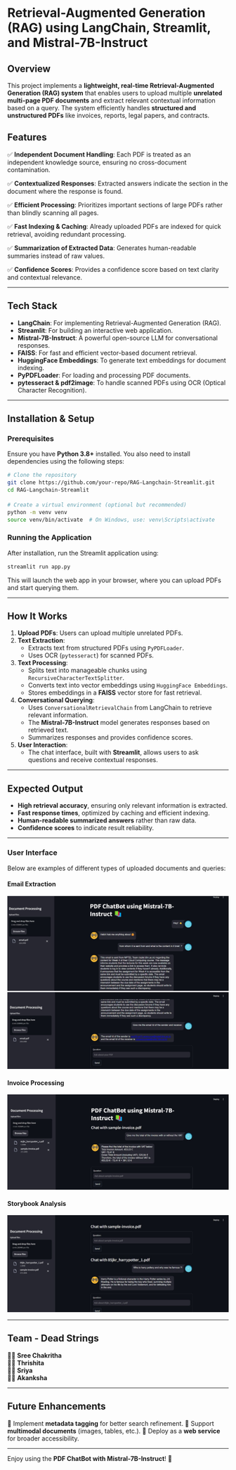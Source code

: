 # Retrieval-Augmented Generation (RAG) using LangChain, Streamlit, and Mistral-7B-Instruct

## Overview

This project implements a **lightweight, real-time Retrieval-Augmented Generation (RAG) system** that enables users to upload multiple **unrelated multi-page PDF documents** and extract relevant contextual information based on a query. The system efficiently handles **structured and unstructured PDFs** like invoices, reports, legal papers, and contracts.

## Features

✅ **Independent Document Handling**: Each PDF is treated as an independent knowledge source, ensuring no cross-document contamination.

✅ **Contextualized Responses**: Extracted answers indicate the section in the document where the response is found.

✅ **Efficient Processing**: Prioritizes important sections of large PDFs rather than blindly scanning all pages.

✅ **Fast Indexing & Caching**: Already uploaded PDFs are indexed for quick retrieval, avoiding redundant processing.

✅ **Summarization of Extracted Data**: Generates human-readable summaries instead of raw values.

✅ **Confidence Scores**: Provides a confidence score based on text clarity and contextual relevance.

---

## Tech Stack

- **LangChain**: For implementing Retrieval-Augmented Generation (RAG).
- **Streamlit**: For building an interactive web application.
- **Mistral-7B-Instruct**: A powerful open-source LLM for conversational responses.
- **FAISS**: For fast and efficient vector-based document retrieval.
- **HuggingFace Embeddings**: To generate text embeddings for document indexing.
- **PyPDFLoader**: For loading and processing PDF documents.
- **pytesseract & pdf2image**: To handle scanned PDFs using OCR (Optical Character Recognition).

---

## Installation & Setup

### Prerequisites

Ensure you have **Python 3.8+** installed. You also need to install dependencies using the following steps:

```bash
# Clone the repository
git clone https://github.com/your-repo/RAG-Langchain-Streamlit.git
cd RAG-Langchain-Streamlit

# Create a virtual environment (optional but recommended)
python -m venv venv
source venv/bin/activate  # On Windows, use: venv\Scripts\activate

```

### Running the Application

After installation, run the Streamlit application using:

```bash
streamlit run app.py
```

This will launch the web app in your browser, where you can upload PDFs and start querying them.

---

## How It Works

1. **Upload PDFs**: Users can upload multiple unrelated PDFs.
2. **Text Extraction**:
   - Extracts text from structured PDFs using `PyPDFLoader`.
   - Uses OCR (`pytesseract`) for scanned PDFs.
3. **Text Processing**:
   - Splits text into manageable chunks using `RecursiveCharacterTextSplitter`.
   - Converts text into vector embeddings using `HuggingFace Embeddings`.
   - Stores embeddings in a **FAISS** vector store for fast retrieval.
4. **Conversational Querying**:
   - Uses `ConversationalRetrievalChain` from LangChain to retrieve relevant information.
   - The **Mistral-7B-Instruct** model generates responses based on retrieved text.
   - Summarizes responses and provides confidence scores.
5. **User Interaction**:
   - The chat interface, built with **Streamlit**, allows users to ask questions and receive contextual responses.

---

## Expected Output

- **High retrieval accuracy**, ensuring only relevant information is extracted.
- **Fast response times**, optimized by caching and efficient indexing.
- **Human-readable summarized answers** rather than raw data.
- **Confidence scores** to indicate result reliability.
  
---

### User Interface
Below are examples of different types of uploaded documents and queries:

#### Email Extraction
![Email Query Example](https://raw.githubusercontent.com/Akanksharao24/Retrieval-Augmented-Generation-RAG-using-langchain-Streamlit-and-Mistral-7b-Instruct-/main/Images/1.jpg)
![Email Query Example](https://raw.githubusercontent.com/Akanksharao24/Retrieval-Augmented-Generation-RAG-using-langchain-Streamlit-and-Mistral-7b-Instruct-/main/Images/2.jpg)

#### Invoice Processing
![Invoice Example](https://raw.githubusercontent.com/Akanksharao24/Retrieval-Augmented-Generation-RAG-using-langchain-Streamlit-and-Mistral-7b-Instruct-/main/Images/3.jpg)

#### Storybook Analysis
![Storybook Example](https://raw.githubusercontent.com/Akanksharao24/Retrieval-Augmented-Generation-RAG-using-langchain-Streamlit-and-Mistral-7b-Instruct-/main/Images/4.jpg)


---

## Team - Dead Strings

👩‍💻 **Sree Chakritha**\
👩‍💻 **Thrishita**\
👩‍💻 **Sriya**\
👩‍💻 **Akanksha**

---

## Future Enhancements

🔹 Implement **metadata tagging** for better search refinement. 🔹 Support **multimodal documents** (images, tables, etc.). 🔹 Deploy as a **web service** for broader accessibility.


---

Enjoy using the **PDF ChatBot with Mistral-7B-Instruct**! 🚀

